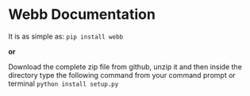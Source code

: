 # Webb Documentation

It is as simple as:
`pip install webb`

**or**

Download the complete zip file from github, unzip it and then inside the directory type the following command from your command prompt or terminal
`python install setup.py`